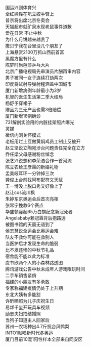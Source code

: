 国运兴则体育兴  
全红婵靠在巩立姣手臂上  
普京将出席北京冬奥会  
天猫超市就矿泉水现老鼠事件道歉  
爱在日常 不止中秋  
为什么月饼越来越贵了  
撒贝宁我在台里没几个朋友了  
上海悬赏2100万抓山西前首富  
黑魔方里有什么  
陈梦时尚芭莎乒乓大片  
北京广播电视局先审演员片酬再审内容  
男子被同一女子连续打劫两次  
印度将试射导弹射程涵盖中国城市  
厦门新增病例年龄最小为3岁  
机智的医生生活第二季大结局  
杨舒予穿裙子  
赠品为三无产品也需3倍赔偿  
厦门新增18例确诊  
731解剖实验用的内脏挂架照片曝光  
灵媒  
微信内测关怀模式  
老板用烂土豆做黄焖鸡员工制止反被开  
赵立坚说立陶宛涉台问题责任完全在立方  
乔任梁父母感谢粉丝悼念  
张艺兴说想和李荣浩合作一首河流  
陈立农给王彦霖的新婚礼物  
孟美岐耳环一分钟掉三次  
龚俊上台前找阿布配符文天赋  
王一博没上脱口秀又好像上了  
赵让cos流川枫  
朱婷东京奥运会后首次亮相  
张常宁挽救6个赛点  
华盛顿竖起65万白旗纪念新冠死者  
Angelababy赖冠霖背后抱路透  
被图书馆的天窗无语到了  
侯志慧说全运会比奥运会难  
队友不救你可能在救别人  
当医护后才发现生命的脆弱  
比不发还惨的中秋节礼品  
宿舍能不能以此为标准  
虞书欣两个人的小森林路透图  
腾讯游戏公告中秋未成年人游戏限玩时间  
二手车销售紧俏  
福建的小朋友有多勇敢  
专家称福建疫情仍处于上升期  
东北大姨有多能怼  
许昕晒照为儿子庆祝生日  
易烊千玺开玩具车视频  
励志夫妇拍结婚照  
当狗子知道主人回家后  
苏州一农场种出4.7斤抗台风鸭梨  
INTO1献唱新时代冬奥运  
厦门目前10混1阳性样本全部来自同安区  

